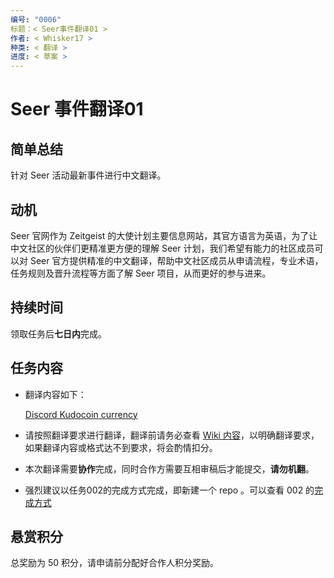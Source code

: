 ```yaml
---
编号: "0006"
标题：< Seer事件翻译01 >
作者: < Whisker17 >
种类: < 翻译 >
进度: < 草案 >
---
```


# Seer 事件翻译01

## 简单总结

针对 Seer 活动最新事件进行中文翻译。

## 动机

Seer 官网作为 Zeitgeist 的大使计划主要信息网站，其官方语言为英语，为了让中文社区的伙伴们更精准更方便的理解 Seer 计划，我们希望有能力的社区成员可以对 Seer 官方提供精准的中文翻译，帮助中文社区成员从申请流程，专业术语，任务规则及晋升流程等方面了解 Seer 项目，从而更好的参与进来。

## 持续时间

领取任务后**七日内**完成。

## 任务内容

- 翻译内容如下：

  [Discord Kudocoin currency](https://zeitgeist-seer.com/events/discord-kudocoin-currency)

- 请按照翻译要求进行翻译，翻译前请务必查看 [Wiki 内容](https://github.com/zeitgeistpm/Seer-For-China/wiki)，以明确翻译要求，如果翻译内容或格式达不到要求，将会酌情扣分。

- 本次翻译需要**协作**完成，同时合作方需要互相审稿后才能提交，**请勿机翻**。

- 强烈建议以任务002的完成方式完成，即新建一个 repo 。可以查看 002 的[完成方式](https://github.com/zjj104/Zeitgeist-Seer)

## 悬赏积分

总奖励为 50 积分，请申请前分配好合作人积分奖励。

